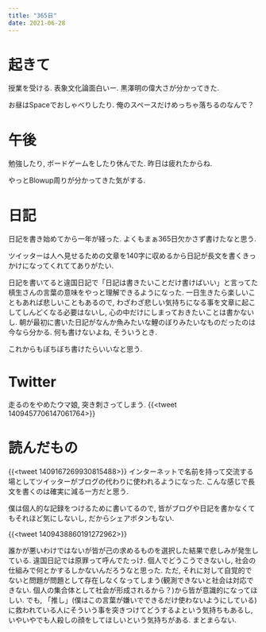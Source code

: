 ```yaml
---
title: "365日"
date: 2021-06-28
---
```


# 起きて
授業を受ける. 表象文化論面白いー. 黒澤明の偉大さが分かってきた.

お昼はSpaceでおしゃべりしたり. 俺のスペースだけめっちゃ落ちるのなんで？

# 午後
勉強したり, ボードゲームをしたり休んでた. 昨日は疲れたからね.

やっとBlowup周りが分かってきた気がする.
# 日記
日記を書き始めてから一年が経った. よくもまぁ365日欠かさず書けたなと思う.

ツイッターは人へ見せるための文章を140字に収めるから日記が長文を書くきっかけになってくれててありがたい.

日記を書いてると違国日記で「日記は書きたいことだけ書けばいい」と言ってた槙生さんの言葉の意味をやっと理解できるようになった. 一日生きたら楽しいこともあれば悲しいこともあるので, わざわざ悲しい気持ちになる事を文章に起こしてしんどくなる必要はないし, 心の中だけにしまっておきたいことは書かないし. 朝が最初に書いた日記がなんか魚みたいな鯉のぼりみたいなものだったのは今なら分かる. 何も書けないよね, そういうとき.

これからもぼちぼち書けたらいいなと思う.

# Twitter
走るのをやめたウマ娘, 突き刺さってしまう.
{{<tweet 1409457706147061764>}}


# 読んだもの

{{<tweet 1409167269930815488>}}
インターネットで名前を持って交流する場としてツイッターがブログの代わりに使われるようになった. こんな感じで長文を書くのは確実に減る一方だと思う.

僕は個人的な記録をつけるために書いてるので, 皆がブログや日記を書かなくてもそれほど気にしないし, だからシェアボタンもない.

{{<tweet 1409438860191272962>}}

誰かが悪いわけではないが皆が己の求めるものを選択した結果で悲しみが発生している. 違国日記では原罪って呼んでたっけ. 個人でどうこうできないし, 社会の仕組みで何とかするしかないんだろうなと思った. ただ, それに対して自覚的でないと問題が問題として存在しなくなってしまう(観測できないと社会は対応できない. 個人の集合体として社会が形成されるから？)から皆が意識的になってほしい. でも, 「推し」(僕はこの言葉が嫌いでできるだけ使わないようにしている)に救われている人にそういう事を突きつけてどうするよという気持ちもあるし, いやいやでも人殺しの顔をしてほしいという気持ちがある. まとまらない.